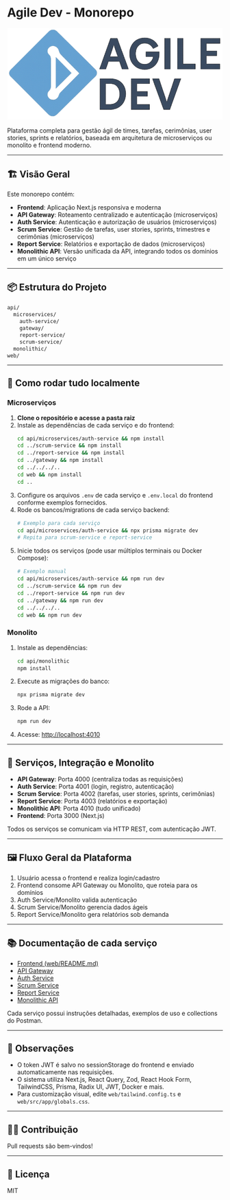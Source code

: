 # Agile Dev - Monorepo

![Logo](web/public/logo.png)

Plataforma completa para gestão ágil de times, tarefas, cerimônias, user stories, sprints e relatórios, baseada em arquitetura de microserviços ou monolito e frontend moderno.

---

## 🏗️ Visão Geral

Este monorepo contém:
- **Frontend**: Aplicação Next.js responsiva e moderna
- **API Gateway**: Roteamento centralizado e autenticação (microserviços)
- **Auth Service**: Autenticação e autorização de usuários (microserviços)
- **Scrum Service**: Gestão de tarefas, user stories, sprints, trimestres e cerimônias (microserviços)
- **Report Service**: Relatórios e exportação de dados (microserviços)
- **Monolithic API**: Versão unificada da API, integrando todos os domínios em um único serviço

---

## 📦 Estrutura do Projeto

```
api/
  microservices/
    auth-service/
    gateway/
    report-service/
    scrum-service/
  monolithic/
web/
```

---

## 🚀 Como rodar tudo localmente

### Microserviços

1. **Clone o repositório e acesse a pasta raiz**
2. Instale as dependências de cada serviço e do frontend:
   ```sh
   cd api/microservices/auth-service && npm install
   cd ../scrum-service && npm install
   cd ../report-service && npm install
   cd ../gateway && npm install
   cd ../../../..
   cd web && npm install
   cd ..
   ```
3. Configure os arquivos `.env` de cada serviço e `.env.local` do frontend conforme exemplos fornecidos.
4. Rode os bancos/migrations de cada serviço backend:
   ```sh
   # Exemplo para cada serviço
   cd api/microservices/auth-service && npx prisma migrate dev
   # Repita para scrum-service e report-service
   ```
5. Inicie todos os serviços (pode usar múltiplos terminais ou Docker Compose):
   ```sh
   # Exemplo manual
   cd api/microservices/auth-service && npm run dev
   cd ../scrum-service && npm run dev
   cd ../report-service && npm run dev
   cd ../gateway && npm run dev
   cd ../../../..
   cd web && npm run dev
   ```

### Monolito

1. Instale as dependências:
   ```sh
   cd api/monolithic
   npm install
   ```
2. Execute as migrações do banco:
   ```sh
   npx prisma migrate dev
   ```
3. Rode a API:
   ```sh
   npm run dev
   ```
4. Acesse: [http://localhost:4010](http://localhost:4010)

---

## 🧩 Serviços, Integração e Monolito

- **API Gateway**: Porta 4000 (centraliza todas as requisições)
- **Auth Service**: Porta 4001 (login, registro, autenticação)
- **Scrum Service**: Porta 4002 (tarefas, user stories, sprints, cerimônias)
- **Report Service**: Porta 4003 (relatórios e exportação)
- **Monolithic API**: Porta 4010 (tudo unificado)
- **Frontend**: Porta 3000 (Next.js)

Todos os serviços se comunicam via HTTP REST, com autenticação JWT.

---

## 🖼️ Fluxo Geral da Plataforma

1. Usuário acessa o frontend e realiza login/cadastro
2. Frontend consome API Gateway ou Monolito, que roteia para os domínios
3. Auth Service/Monolito valida autenticação
4. Scrum Service/Monolito gerencia dados ágeis
5. Report Service/Monolito gera relatórios sob demanda

---

## 📚 Documentação de cada serviço

- [Frontend (web/README.md)](./web/README.md)
- [API Gateway](./api/microservices/gateway/README.md)
- [Auth Service](./api/microservices/auth-service/README.md)
- [Scrum Service](./api/microservices/scrum-service/README.md)
- [Report Service](./api/microservices/report-service/README.md)
- [Monolithic API](./api/monolithic/README.md)

Cada serviço possui instruções detalhadas, exemplos de uso e collections do Postman.

---

## 📝 Observações
- O token JWT é salvo no sessionStorage do frontend e enviado automaticamente nas requisições.
- O sistema utiliza Next.js, React Query, Zod, React Hook Form, TailwindCSS, Prisma, Radix UI, JWT, Docker e mais.
- Para customização visual, edite `web/tailwind.config.ts` e `web/src/app/globals.css`.

---

## 👨‍💻 Contribuição
Pull requests são bem-vindos!

---

## 📄 Licença
MIT
